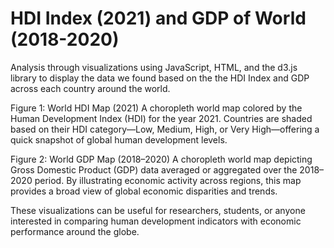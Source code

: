 # HDI Index (2021) and GDP of World (2018-2020)

Analysis through visualizations using JavaScript, HTML, and the d3.js library to display the data we found based on the the HDI Index and GDP across each country around the world.

Figure 1: World HDI Map (2021)
A choropleth world map colored by the Human Development Index (HDI) for the year 2021. Countries are shaded based on their HDI category—Low, Medium, High, or Very High—offering a quick snapshot of global human development levels.

Figure 2: World GDP Map (2018–2020)
A choropleth world map depicting Gross Domestic Product (GDP) data averaged or aggregated over the 2018–2020 period. By illustrating economic activity across regions, this map provides a broad view of global economic disparities and trends.

These visualizations can be useful for researchers, students, or anyone interested in comparing human development indicators with economic performance around the globe.
